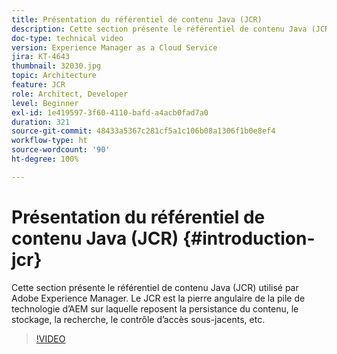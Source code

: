 ```yaml
---
title: Présentation du référentiel de contenu Java (JCR)
description: Cette section présente le référentiel de contenu Java (JCR) utilisé par Adobe Experience Manager. Le JCR est la pierre angulaire de la pile de technologie d’AEM sur laquelle reposent la persistance du contenu, le stockage, la recherche, le contrôle d’accès sous-jacents, etc.
doc-type: technical video
version: Experience Manager as a Cloud Service
jira: KT-4643
thumbnail: 32030.jpg
topic: Architecture
feature: JCR
role: Architect, Developer
level: Beginner
exl-id: 1e419597-3f60-4110-bafd-a4acb0fad7a0
duration: 321
source-git-commit: 48433a5367c281cf5a1c106b08a1306f1b0e8ef4
workflow-type: ht
source-wordcount: '90'
ht-degree: 100%

---
```


# Présentation du référentiel de contenu Java (JCR) {#introduction-jcr}

Cette section présente le référentiel de contenu Java (JCR) utilisé par Adobe Experience Manager. Le JCR est la pierre angulaire de la pile de technologie d’AEM sur laquelle reposent la persistance du contenu, le stockage, la recherche, le contrôle d’accès sous-jacents, etc.

>[!VIDEO](https://video.tv.adobe.com/v/32030?quality=12&learn=on)
